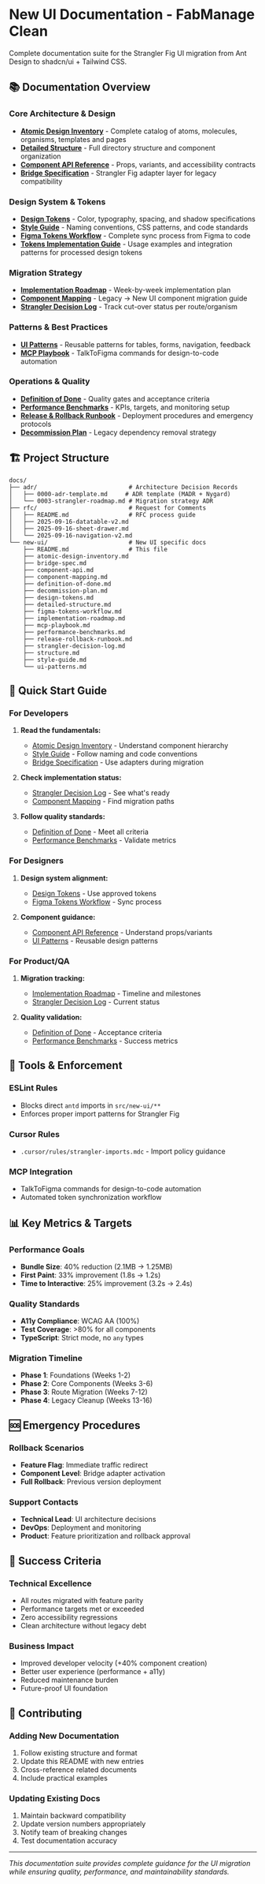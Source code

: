 # New UI Documentation - FabManage Clean

Complete documentation suite for the Strangler Fig UI migration from Ant Design to shadcn/ui + Tailwind CSS.

## 📚 Documentation Overview

### Core Architecture & Design

- **[Atomic Design Inventory](./atomic-design-inventory.md)** - Complete catalog of atoms, molecules, organisms, templates and pages
- **[Detailed Structure](./detailed-structure.md)** - Full directory structure and component organization
- **[Component API Reference](./component-api.md)** - Props, variants, and accessibility contracts
- **[Bridge Specification](./bridge-spec.md)** - Strangler Fig adapter layer for legacy compatibility

### Design System & Tokens

- **[Design Tokens](./design-tokens.md)** - Color, typography, spacing, and shadow specifications
- **[Style Guide](./style-guide.md)** - Naming conventions, CSS patterns, and code standards
- **[Figma Tokens Workflow](./figma-tokens-workflow.md)** - Complete sync process from Figma to code
- **[Tokens Implementation Guide](./tokens-implementation.md)** - Usage examples and integration patterns for processed design tokens

### Migration Strategy

- **[Implementation Roadmap](./implementation-roadmap.md)** - Week-by-week implementation plan
- **[Component Mapping](./component-mapping.md)** - Legacy → New UI component migration guide
- **[Strangler Decision Log](./strangler-decision-log.md)** - Track cut-over status per route/organism

### Patterns & Best Practices

- **[UI Patterns](./ui-patterns.md)** - Reusable patterns for tables, forms, navigation, feedback
- **[MCP Playbook](./mcp-playbook.md)** - TalkToFigma commands for design-to-code automation

### Operations & Quality

- **[Definition of Done](./definition-of-done.md)** - Quality gates and acceptance criteria
- **[Performance Benchmarks](./performance-benchmarks.md)** - KPIs, targets, and monitoring setup
- **[Release & Rollback Runbook](./release-rollback-runbook.md)** - Deployment procedures and emergency protocols
- **[Decommission Plan](./decommission-plan.md)** - Legacy dependency removal strategy

## 🏗️ Project Structure

```
docs/
├── adr/                          # Architecture Decision Records
│   ├── 0000-adr-template.md     # ADR template (MADR + Nygard)
│   └── 0003-strangler-roadmap.md # Migration strategy ADR
├── rfc/                          # Request for Comments
│   ├── README.md                 # RFC process guide
│   ├── 2025-09-16-datatable-v2.md
│   ├── 2025-09-16-sheet-drawer.md
│   └── 2025-09-16-navigation-v2.md
└── new-ui/                       # New UI specific docs
    ├── README.md                 # This file
    ├── atomic-design-inventory.md
    ├── bridge-spec.md
    ├── component-api.md
    ├── component-mapping.md
    ├── definition-of-done.md
    ├── decommission-plan.md
    ├── design-tokens.md
    ├── detailed-structure.md
    ├── figma-tokens-workflow.md
    ├── implementation-roadmap.md
    ├── mcp-playbook.md
    ├── performance-benchmarks.md
    ├── release-rollback-runbook.md
    ├── strangler-decision-log.md
    ├── structure.md
    ├── style-guide.md
    └── ui-patterns.md
```

## 🚀 Quick Start Guide

### For Developers

1. **Read the fundamentals:**

   - [Atomic Design Inventory](./atomic-design-inventory.md) - Understand component hierarchy
   - [Style Guide](./style-guide.md) - Follow naming and code conventions
   - [Bridge Specification](./bridge-spec.md) - Use adapters during migration

2. **Check implementation status:**

   - [Strangler Decision Log](./strangler-decision-log.md) - See what's ready
   - [Component Mapping](./component-mapping.md) - Find migration paths

3. **Follow quality standards:**
   - [Definition of Done](./definition-of-done.md) - Meet all criteria
   - [Performance Benchmarks](./performance-benchmarks.md) - Validate metrics

### For Designers

1. **Design system alignment:**

   - [Design Tokens](./design-tokens.md) - Use approved tokens
   - [Figma Tokens Workflow](./figma-tokens-workflow.md) - Sync process

2. **Component guidance:**
   - [Component API Reference](./component-api.md) - Understand props/variants
   - [UI Patterns](./ui-patterns.md) - Reusable design patterns

### For Product/QA

1. **Migration tracking:**

   - [Implementation Roadmap](./implementation-roadmap.md) - Timeline and milestones
   - [Strangler Decision Log](./strangler-decision-log.md) - Current status

2. **Quality validation:**
   - [Definition of Done](./definition-of-done.md) - Acceptance criteria
   - [Performance Benchmarks](./performance-benchmarks.md) - Success metrics

## 🔧 Tools & Enforcement

### ESLint Rules

- Blocks direct `antd` imports in `src/new-ui/**`
- Enforces proper import patterns for Strangler Fig

### Cursor Rules

- `.cursor/rules/strangler-imports.mdc` - Import policy guidance

### MCP Integration

- TalkToFigma commands for design-to-code automation
- Automated token synchronization workflow

## 📊 Key Metrics & Targets

### Performance Goals

- **Bundle Size**: 40% reduction (2.1MB → 1.25MB)
- **First Paint**: 33% improvement (1.8s → 1.2s)
- **Time to Interactive**: 25% improvement (3.2s → 2.4s)

### Quality Standards

- **A11y Compliance**: WCAG AA (100%)
- **Test Coverage**: >80% for all components
- **TypeScript**: Strict mode, no `any` types

### Migration Timeline

- **Phase 1**: Foundations (Weeks 1-2)
- **Phase 2**: Core Components (Weeks 3-6)
- **Phase 3**: Route Migration (Weeks 7-12)
- **Phase 4**: Legacy Cleanup (Weeks 13-16)

## 🆘 Emergency Procedures

### Rollback Scenarios

- **Feature Flag**: Immediate traffic redirect
- **Component Level**: Bridge adapter activation
- **Full Rollback**: Previous version deployment

### Support Contacts

- **Technical Lead**: UI architecture decisions
- **DevOps**: Deployment and monitoring
- **Product**: Feature prioritization and rollback approval

## 🎯 Success Criteria

### Technical Excellence

- All routes migrated with feature parity
- Performance targets met or exceeded
- Zero accessibility regressions
- Clean architecture without legacy debt

### Business Impact

- Improved developer velocity (+40% component creation)
- Better user experience (performance + a11y)
- Reduced maintenance burden
- Future-proof UI foundation

## 📝 Contributing

### Adding New Documentation

1. Follow existing structure and format
2. Update this README with new entries
3. Cross-reference related documents
4. Include practical examples

### Updating Existing Docs

1. Maintain backward compatibility
2. Update version numbers appropriately
3. Notify team of breaking changes
4. Test documentation accuracy

---

_This documentation suite provides complete guidance for the UI migration while ensuring quality, performance, and maintainability standards._
